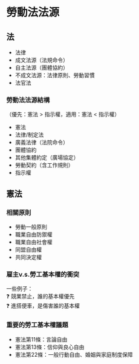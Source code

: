 # 勞動法法源

## 法

* 法律
* 成文法源（法規命令）
* 自主法源（團體協約）
* 不成文法源：法律原則、勞動習慣
* 法官法

### 勞動法法源結構

（優先：憲法 > 指示權，適用：憲法 < 指示權）

* 憲法
* 法律/制定法
* 廣義法律（法院命令）
* 團體協約
* 其他集體約定（廣場協定）
* 勞動契約（含工作規則）
* 指示權

## 憲法

### 相關原則

* 勞動一般原則
* 職業自由防禦權
* 職業自由社會權
* 同盟自由權
* 共同決定權

### 雇主v.s.勞工基本權的衝突

一些例子：\
❓ 競業禁止，誰的基本權優先\
❓ 進搭便車，是傷害誰的基本權

### 重要的勞工基本權議題

* 憲法第11條：言論自由
* 憲法第13條：信仰與良心自由
* 憲法第22條：一般行動自由、婚姻與家庭制度保障

